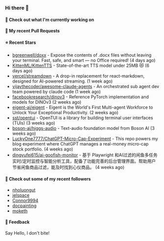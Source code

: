 ### Hi there 👋

#### 👷 Check out what I'm currently working on

#### 🔨 My recent Pull Requests


#### ⭐ Recent Stars

- [bgreenwell/doxx](https://github.com/bgreenwell/doxx) - Expose the contents of .docx files without leaving your terminal. Fast, safe, and smart — no Office required! (4 days ago)
- [KittenML/KittenTTS](https://github.com/KittenML/KittenTTS) -  State-of-the-art TTS model under 25MB 😻  (6 days ago)
- [vercel/streamdown](https://github.com/vercel/streamdown) - A drop-in replacement for react-markdown, designed for AI-powered streaming. (1 week ago)
- [vijaythecoder/awesome-claude-agents](https://github.com/vijaythecoder/awesome-claude-agents) - An orchestrated sub agent dev team powered by claude code (1 week ago)
- [facebookresearch/dinov3](https://github.com/facebookresearch/dinov3) - Reference PyTorch implementation and models for DINOv3 (2 weeks ago)
- [eigent-ai/eigent](https://github.com/eigent-ai/eigent) - Eigent is the World&#39;s First Multi-agent Workforce to Unlock Your Exceptional Productivity. (2 weeks ago)
- [sst/opentui](https://github.com/sst/opentui) - OpenTUI is a library for building terminal user interfaces (TUIs) (3 weeks ago)
- [boson-ai/higgs-audio](https://github.com/boson-ai/higgs-audio) - Text-audio foundation model from Boson AI (3 weeks ago)
- [LuckyOne7777/ChatGPT-Micro-Cap-Experiment](https://github.com/LuckyOne7777/ChatGPT-Micro-Cap-Experiment) - This repo powers my blog experiment where ChatGPT manages a real-money micro-cap stock portfolio. (4 weeks ago)
- [dingyufei615/ai-goofish-monitor](https://github.com/dingyufei615/ai-goofish-monitor) - 基于 Playwright 和AI过滤的闲鱼多任务实时/定时监控与智能分析工具，配备了功能完善的后台管理界面。帮助用户节省闲鱼商品过滤，能及时找到心仪商品。 (4 weeks ago)

#### 👯 Check out some of my recent followers

- [nholuongut](https://github.com/nholuongut)
- [jelspace](https://github.com/jelspace)
- [Connor9994](https://github.com/Connor9994)
- [docpainting](https://github.com/docpainting)
- [moketh](https://github.com/moketh)

#### 💬 Feedback

Say Hello, I don't bite!